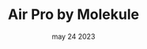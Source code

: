 ---
#preview
title: Air Pro by Molekule
image: /img/works/1/55.jpg
category: photography
date: may 24 2023

#params
layout: "one"

#full details
introTitle: Air Pro <span class="mil-thin">by Molekule</span>
fullImage: /img/works/5/1.jpg
details:
  - label: "Client:"
    value: "Envato"

  - label: "Date:"
    value: "March 2022"

  - label: "Author"
    value: "Paul Trueman"

gallery:
  enabled: 1
  items:
    - image: /img/works/5/2.jpg
      alt: "image"

    - image: /img/works/5/3.gif
      alt: "image"

    - image: /img/works/5/4.jpg
      alt: "image"

    - image: /img/works/5/5.gif
      alt: "image"

    - image: /img/works/5/6.jpg
      alt: "image"

description:
  enabled: 1
  title: Simplicity, elegance, innovation!
  content: "
        <p>A home surveillance camera that pays great attention to security and user privacy, featuring two modes to provide security while protecting personal privacy.The camera has an open and closed mode, we define the product to have clear two sides, expressing two working states and emotions.</p>
        <p>Presents a simple and quiet state when not in use, delivering a gentle and security.At the same time, the camera can adapt to a variety of environments, providing elegant ways of wall hanging and standing installation.</p>
    "

gallery2:
  enabled: 1
  items:
    - image: /img/works/5/7.gif
      alt: "image"
---